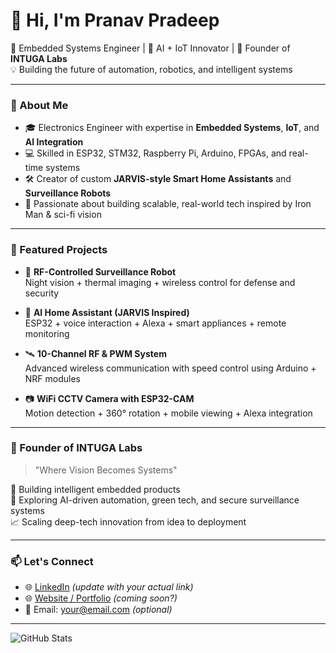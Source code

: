 # 👋 Hi, I'm Pranav Pradeep

🔧 Embedded Systems Engineer | 🤖 AI + IoT Innovator | 🧠 Founder of **INTUGA Labs**  
💡 Building the future of automation, robotics, and intelligent systems  

---

### 🚀 About Me

- 🎓 Electronics Engineer with expertise in **Embedded Systems**, **IoT**, and **AI Integration**
- 💻 Skilled in ESP32, STM32, Raspberry Pi, Arduino, FPGAs, and real-time systems
- 🛠️ Creator of custom **JARVIS-style Smart Home Assistants** and **Surveillance Robots**
- 📡 Passionate about building scalable, real-world tech inspired by Iron Man & sci-fi vision

---

### 📂 Featured Projects

- 🤖 **RF-Controlled Surveillance Robot**  
  Night vision + thermal imaging + wireless control for defense and security

- 🧠 **AI Home Assistant (JARVIS Inspired)**  
  ESP32 + voice interaction + Alexa + smart appliances + remote monitoring

- 🛰️ **10-Channel RF & PWM System**  
  Advanced wireless communication with speed control using Arduino + NRF modules

- 📷 **WiFi CCTV Camera with ESP32-CAM**  
  Motion detection + 360° rotation + mobile viewing + Alexa integration

---

### 🏢 Founder of INTUGA Labs

> "Where Vision Becomes Systems"

🔬 Building intelligent embedded products  
🌱 Exploring AI-driven automation, green tech, and secure surveillance systems  
📈 Scaling deep-tech innovation from idea to deployment

---

### 📫 Let's Connect

- 🌐 [LinkedIn](https://linkedin.com/in/your-link) *(update with your actual link)*
- 🌐 [Website / Portfolio](https://your-website.com) *(coming soon?)*
- 📧 Email: your@email.com *(optional)*

---

![GitHub Stats](https://github-readme-stats.vercel.app/api?username=pranavpradeep&show_icons=true&theme=radical)

